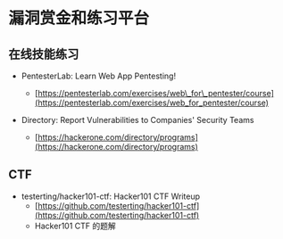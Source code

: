 # 漏洞赏金和练习平台

## 在线技能练习

* PentesterLab: Learn Web App Pentesting! 
  * [https://pentesterlab.com/exercises/web\_for\_pentester/course](https://pentesterlab.com/exercises/web_for_pentester/course)



* Directory: Report Vulnerabilities to Companies' Security Teams 
  * [https://hackerone.com/directory/programs](https://hackerone.com/directory/programs)

## CTF 

* testerting/hacker101-ctf: Hacker101 CTF Writeup 
  * [https://github.com/testerting/hacker101-ctf](https://github.com/testerting/hacker101-ctf)
  * Hacker101 CTF 的题解

